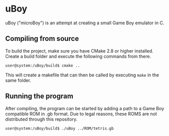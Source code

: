 # uBoy

uBoy ("microBoy") is an attempt at creating a small Game Boy emulator in C.

## Compiling from source
To build the project, make sure you have CMake 2.8 or higher installed. Create a build folder and execute the following commands from there.

```
user@system:/uBoy/build$ cmake ..
```
This will create a makefile that can then be called by executing ```make``` in the same folder.

## Running the program
After compiling, the program can be started by adding a path to a Game Boy compatible ROM in .gb format. Due to legal reasons, these ROMS are not distributed through this repository.

```
user@system:/uBoy/build$ ./uBoy ../ROM/tetris.gb
```
